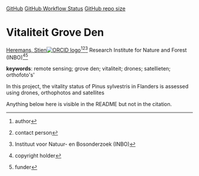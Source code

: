 <!-- badges: start -->
[GitHub](https://img.shields.io/github/license/inbo/Vitaliteit-grove-den)
[GitHub Workflow Status](https://img.shields.io/github/actions/workflow/status/inbo/Vitaliteit-grove-den/check-project)
[GitHub repo size](https://img.shields.io/github/repo-size/inbo/Vitaliteit-grove-den)
<!-- badges: end -->

# Vitaliteit Grove Den

[Heremans, Stien![ORCID logo](https://info.orcid.org/wp-content/uploads/2019/11/orcid_16x16.png)](https://orcid.org/0000-0002-5356-1093)[^aut][^cre][^inbo.be]
Research Institute for Nature and Forest (INBO)[^cph][^fnd]

[^cph]: copyright holder
[^fnd]: funder
[^aut]: author
[^cre]: contact person
[^inbo.be]: Instituut voor Natuur- en Bosonderzoek (INBO)


**keywords**: remote sensing; grove den; vitaliteit; drones; satellieten; orthofoto's'

<!-- community: inbo -->

<!-- description: start -->
In this project, the vitality status of Pinus sylvestris in Flanders is assessed using drones, orthophotos and satellites
<!-- description: end -->

Anything below here is visible in the README but not in the citation.
